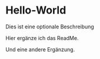 # Hello-World
Dies ist eine optionale Beschreibung

Hier ergänze ich das ReadMe.

Und eine andere Ergänzung.